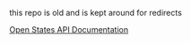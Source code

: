 this repo is old and is kept around for redirects

[Open States API Documentation](http://docs.openstates.org/api/)

